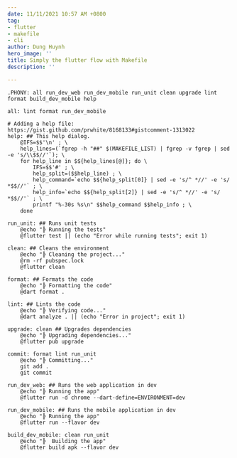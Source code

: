 ```yaml
---
date: 11/11/2021 10:57 AM +0800
tag:
- flutter
- makefile
- cli
author: Dung Huynh
hero_image: ''
title: Simply the flutter flow with Makefile
description: ''

---
```

    .PHONY: all run_dev_web run_dev_mobile run_unit clean upgrade lint format build_dev_mobile help
    
    all: lint format run_dev_mobile
    
    # Adding a help file: https://gist.github.com/prwhite/8168133#gistcomment-1313022
    help: ## This help dialog.
    	@IFS=$$'\n' ; \
    	help_lines=(`fgrep -h "##" $(MAKEFILE_LIST) | fgrep -v fgrep | sed -e 's/\\$$//'`); \
    	for help_line in $${help_lines[@]}; do \
    		IFS=$$'#' ; \
    		help_split=($$help_line) ; \
    		help_command=`echo $${help_split[0]} | sed -e 's/^ *//' -e 's/ *$$//'` ; \
    		help_info=`echo $${help_split[2]} | sed -e 's/^ *//' -e 's/ *$$//'` ; \
    		printf "%-30s %s\n" $$help_command $$help_info ; \
    	done
    
    run_unit: ## Runs unit tests
    	@echo "╠ Running the tests"
    	@flutter test || (echo "Error while running tests"; exit 1)
    
    clean: ## Cleans the environment
    	@echo "╠ Cleaning the project..."
    	@rm -rf pubspec.lock
    	@flutter clean
    
    format: ## Formats the code
    	@echo "╠ Formatting the code"
    	@dart format .
    
    lint: ## Lints the code
    	@echo "╠ Verifying code..."
    	@dart analyze . || (echo "Error in project"; exit 1)
    
    upgrade: clean ## Upgrades dependencies
    	@echo "╠ Upgrading dependencies..."
    	@flutter pub upgrade
    
    commit: format lint run_unit
    	@echo "╠ Committing..."
    	git add .
    	git commit
    
    run_dev_web: ## Runs the web application in dev
    	@echo "╠ Running the app"
    	@flutter run -d chrome --dart-define=ENVIRONMENT=dev
    
    run_dev_mobile: ## Runs the mobile application in dev
    	@echo "╠ Running the app"
    	@flutter run --flavor dev
    
    build_dev_mobile: clean run_unit
    	@echo "╠  Building the app"
    	@flutter build apk --flavor dev